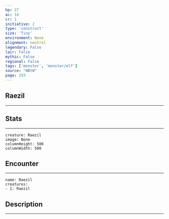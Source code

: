 ```yaml
---
hp: 27
ac: 14
cr: 1
initiative: 2
type: 'construct'    
size: 'Tiny'
environment: None
alignment: neutral
legendary: False
lair: False
mythic: False
regional: False
tags: ['monster', 'monster/elf']
source: "WBtW"
page: 193
---
```


## Raezil
---



## Stats
---

```statblock
creature: Raezil
image: None
columnHeight: 500
columnWidth: 500
```

## Encounter
---

```encounter-table
name: Raezil
creatures:
- 1: Raezil
```

## Description
---





